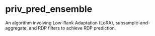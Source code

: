 # priv_pred_ensemble

An algorithm involving Low-Rank Adaptation (LoRA), subsample-and-aggregate, and RDP filters to achieve RDP prediction.
